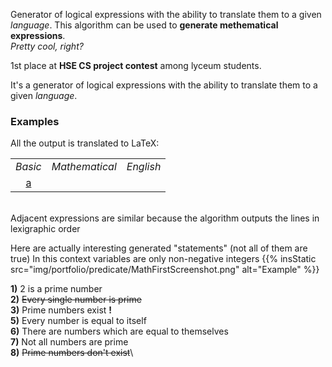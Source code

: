 Generator of logical expressions with the ability to translate them to a given *language*. 
This algorithm can be used to **generate methematical expressions**.\
*Pretty cool, right?*

1st place at **HSE CS project contest** among lyceum students.

It's a generator of logical expressions with the ability to translate them to a given *language*. 

### Examples

All the output is translated to LaTeX:

|     |     |     |
|:---:|:---:|:---:|
|*Basic*|*Mathematical*|*English*|
|[a](a)|||
<br>
Adjacent expressions are similar because the algorithm outputs the lines in lexigraphic order

Here are actually interesting generated "statements" (not all of them are true)
In this context variables are only non-negative integers
{{% insStatic src="img/portfolio/predicate/MathFirstScreenshot.png" alt="Example" %}}

**1)** 2 is a prime number\
**2)** <del>Every single number is prime</del>\
**3)** Prime numbers exist **!**\
**5)** Every number is equal to itself\
**6)** There are numbers which are equal to themselves\
**7)** Not all numbers are prime\
**8)** <del>Prime numbers don't exist</del>\
